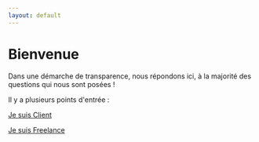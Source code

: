 ```yaml
---
layout: default
---
```


# Bienvenue 

Dans une démarche de transparence, nous répondons ici, à la majorité des questions qui nous sont posées !

Il y a plusieurs points d'entrée :

[Je suis Client](./client)

[Je suis Freelance](./freelance)